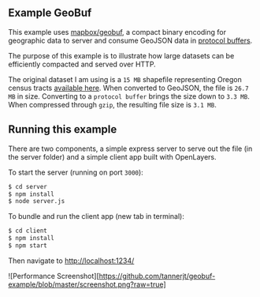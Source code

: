 ## Example GeoBuf

This example uses [mapbox/geobuf](https://github.com/mapbox/geobuf), a compact binary encoding for geographic data to server and consume GeoJSON data in [protocol buffers](https://developers.google.com/protocol-buffers/).

The purpose of this example is to illustrate how large datasets can be efficiently compacted and served over HTTP.  

The original dataset I am using is a `15 MB` shapefile representing Oregon census tracts [available here](ftp://ftp2.census.gov/geo/pvs/tiger2010st/41_Oregon/41/).  When converted to GeoJSON, the file is `26.7 MB` in size.  Converting to a `protocol buffer` brings the size down to `3.3 MB`.  When compressed through `gzip`, the resulting file size is `3.1 MB`.

## Running this example

There are two components, a simple express server to serve out the file (in the server folder) and a simple client app built with OpenLayers.

To start the server (running on port `3000`):

```bash
$ cd server
$ npm install
$ node server.js
```

To bundle and run the client app (new tab in terminal):

```bash
$ cd client
$ npm install
$ npm start
```

Then navigate to [http://localhost:1234/](http://localhost:1234/)

![Performance Screenshot][https://github.com/tannerjt/geobuf-example/blob/master/screenshot.png?raw=true]
